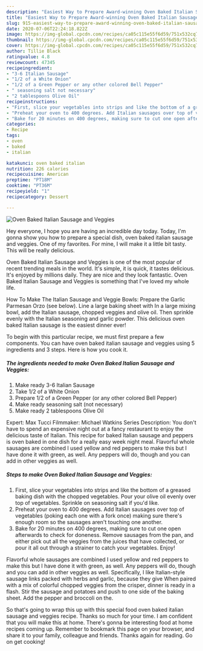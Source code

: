 ```yaml
---
description: "Easiest Way to Prepare Award-winning Oven Baked Italian Sausage and Veggies"
title: "Easiest Way to Prepare Award-winning Oven Baked Italian Sausage and Veggies"
slug: 915-easiest-way-to-prepare-award-winning-oven-baked-italian-sausage-and-veggies
date: 2020-07-06T22:24:18.822Z
image: https://img-global.cpcdn.com/recipes/ca05c115e55f6d59/751x532cq70/oven-baked-italian-sausage-and-veggies-recipe-main-photo.jpg
thumbnail: https://img-global.cpcdn.com/recipes/ca05c115e55f6d59/751x532cq70/oven-baked-italian-sausage-and-veggies-recipe-main-photo.jpg
cover: https://img-global.cpcdn.com/recipes/ca05c115e55f6d59/751x532cq70/oven-baked-italian-sausage-and-veggies-recipe-main-photo.jpg
author: Tillie Black
ratingvalue: 4.8
reviewcount: 47345
recipeingredient:
- "3-6 Italian Sausage"
- "1/2 of a White Onion"
- "1/2 of a Green Pepper or any other colored Bell Pepper"
- " seasoning salt not necessary"
- "2 tablespoons Olive Oil"
recipeinstructions:
- "First, slice your vegetables into strips and like the bottom of a greased baking dish with the chopped vegetables. Pour your olive oil evenly over top of vegetables. Sprinkle on seasoning salt if you&#39;d like."
- "Preheat your oven to 400 degrees. Add Italian sausages over top of vegetables (poking each one with a fork once) making sure there&#39;s enough room so the sausages aren&#39;t touching one another."
- "Bake for 20 minutes on 400 degrees, making sure to cut one open afterwards to check for doneness. Remove sausages from the pan, and either pick out all the veggies from the juices that have collected, or pour it all out through a strainer to catch your vegetables. Enjoy!"
categories:
- Recipe
tags:
- oven
- baked
- italian

katakunci: oven baked italian 
nutrition: 226 calories
recipecuisine: American
preptime: "PT18M"
cooktime: "PT36M"
recipeyield: "1"
recipecategory: Dessert

---
```



![Oven Baked Italian Sausage and Veggies](https://img-global.cpcdn.com/recipes/ca05c115e55f6d59/751x532cq70/oven-baked-italian-sausage-and-veggies-recipe-main-photo.jpg)

Hey everyone, I hope you are having an incredible day today. Today, I'm gonna show you how to prepare a special dish, oven baked italian sausage and veggies. One of my favorites. For mine, I will make it a little bit tasty. This will be really delicious.

Oven Baked Italian Sausage and Veggies is one of the most popular of recent trending meals in the world. It's simple, it is quick, it tastes delicious. It's enjoyed by millions daily. They are nice and they look fantastic. Oven Baked Italian Sausage and Veggies is something that I've loved my whole life.

How To Make The Italian Sausage and Veggie Bowls: Prepare the Garlic Parmesan Orzo (see below). Line a large baking sheet with In a large mixing bowl, add the Italian sausage, chopped veggies and olive oil. Then sprinkle evenly with the Italian seasoning and garlic powder. This delicious oven baked Italian sausage is the easiest dinner ever!


To begin with this particular recipe, we must first prepare a few components. You can have oven baked italian sausage and veggies using 5 ingredients and 3 steps. Here is how you cook it.

<!--inarticleads1-->

##### The ingredients needed to make Oven Baked Italian Sausage and Veggies:

1. Make ready 3-6 Italian Sausage
1. Take 1/2 of a White Onion
1. Prepare 1/2 of a Green Pepper (or any other colored Bell Pepper)
1. Make ready  seasoning salt (not necessary)
1. Make ready 2 tablespoons Olive Oil


Expert: Max Tucci Filmmaker: Michael Watkins Series Description: You don&#39;t have to spend an expensive night out at a fancy restaurant to enjoy the delicious taste of Italian. This recipe for baked Italian sausage and peppers is oven baked in one dish for a really easy week night meal. Flavorful whole sausages are combined I used yellow and red peppers to make this but I have done it with green, as well. Any peppers will do, though and you can add in other veggies as well. 

<!--inarticleads2-->

##### Steps to make Oven Baked Italian Sausage and Veggies:

1. First, slice your vegetables into strips and like the bottom of a greased baking dish with the chopped vegetables. Pour your olive oil evenly over top of vegetables. Sprinkle on seasoning salt if you&#39;d like.
1. Preheat your oven to 400 degrees. Add Italian sausages over top of vegetables (poking each one with a fork once) making sure there&#39;s enough room so the sausages aren&#39;t touching one another.
1. Bake for 20 minutes on 400 degrees, making sure to cut one open afterwards to check for doneness. Remove sausages from the pan, and either pick out all the veggies from the juices that have collected, or pour it all out through a strainer to catch your vegetables. Enjoy!


Flavorful whole sausages are combined I used yellow and red peppers to make this but I have done it with green, as well. Any peppers will do, though and you can add in other veggies as well. Specifically, I like Italian-style sausage links packed with herbs and garlic, because they give When paired with a mix of colorful chopped veggies from the crisper, dinner is ready in a flash. Stir the sausage and potatoes and push to one side of the baking sheet. Add the pepper and broccoli on the. 

So that's going to wrap this up with this special food oven baked italian sausage and veggies recipe. Thanks so much for your time. I am confident that you will make this at home. There's gonna be interesting food at home recipes coming up. Remember to bookmark this page on your browser, and share it to your family, colleague and friends. Thanks again for reading. Go on get cooking!
